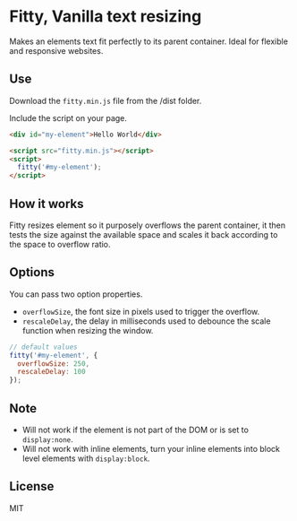 # Fitty, Vanilla text resizing

Makes an elements text fit perfectly to its parent container. Ideal for flexible and responsive websites.

## Use

Download the `fitty.min.js` file from the /dist folder.
 
Include the script on your page.
```html
<div id="my-element">Hello World</div>

<script src="fitty.min.js"></script>
<script>
  fitty('#my-element');
</script>
```

## How it works

Fitty resizes element so it purposely overflows the parent container, it then tests the size against the available space and scales it back according to the space to overflow ratio.

## Options

You can pass two option properties.

- `overflowSize`, the font size in pixels used to trigger the overflow.
- `rescaleDelay`, the delay in milliseconds used to debounce the scale function when resizing the window.

```javascript
// default values
fitty('#my-element', {
  overflowSize: 250,
  rescaleDelay: 100
});
```

## Note

- Will not work if the element is not part of the DOM or is set to `display:none`.
- Will not work with inline elements, turn your inline elements into block level elements with `display:block`.

## License

MIT